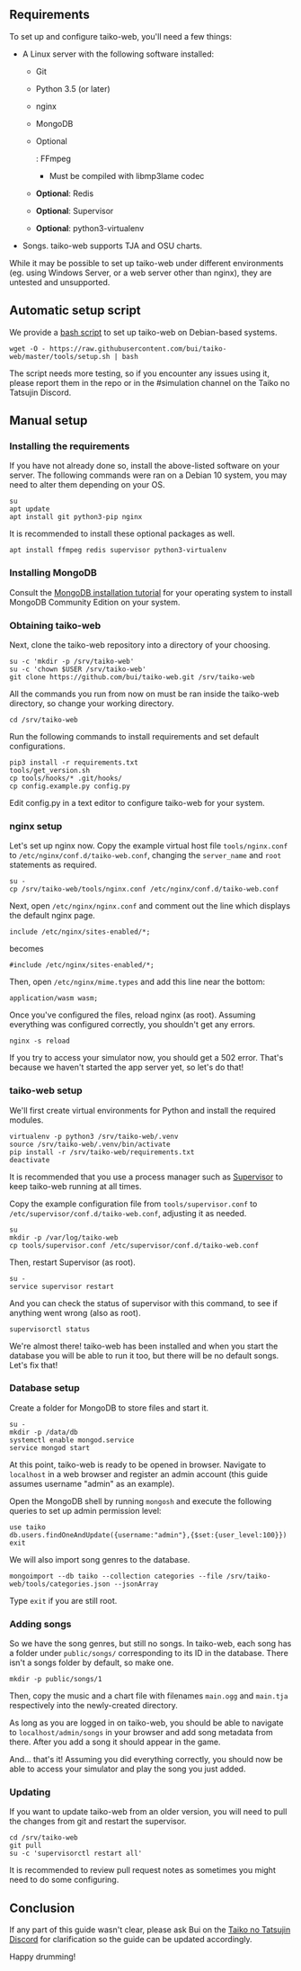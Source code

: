 ## Requirements

To set up and configure taiko-web, you'll need a few things:

- A Linux server with the following software installed:

  - Git

  - Python 3.5 (or later)

  - nginx

  - MongoDB

  - Optional

    : FFmpeg

    - Must be compiled with libmp3lame codec

  - **Optional**: Redis

  - **Optional**: Supervisor

  - **Optional**: python3-virtualenv

- Songs. taiko-web supports TJA and OSU charts.

While it may be possible to set up taiko-web under different environments (eg. using Windows Server, or a web server other than nginx), they are untested and unsupported.

## Automatic setup script

We provide a [bash script](https://web.archive.org/web/20221001162951/https://github.com/bui/taiko-web/blob/master/tools/setup.sh) to set up taiko-web on Debian-based systems.

```
wget -O - https://raw.githubusercontent.com/bui/taiko-web/master/tools/setup.sh | bash
```

The script needs more testing, so if you encounter any issues using it, please report them in the repo or in the #simulation channel on the Taiko no Tatsujin Discord.

## Manual setup

### Installing the requirements

If you have not already done so, install the above-listed software on your server. The following commands were ran on a Debian 10 system, you may need to alter them depending on your OS.

```
su
apt update
apt install git python3-pip nginx
```

It is recommended to install these optional packages as well.

```
apt install ffmpeg redis supervisor python3-virtualenv
```

### Installing MongoDB

Consult the [MongoDB installation tutorial](https://web.archive.org/web/20221001162951/https://docs.mongodb.com/manual/installation/) for your operating system to install MongoDB Community Edition on your system.

### Obtaining taiko-web

Next, clone the taiko-web repository into a directory of your choosing.

```
su -c 'mkdir -p /srv/taiko-web'
su -c 'chown $USER /srv/taiko-web'
git clone https://github.com/bui/taiko-web.git /srv/taiko-web
```

All the commands you run from now on must be ran inside the taiko-web directory, so change your working directory.

```
cd /srv/taiko-web
```

Run the following commands to install requirements and set default configurations.

```
pip3 install -r requirements.txt
tools/get_version.sh
cp tools/hooks/* .git/hooks/
cp config.example.py config.py
```

Edit config.py in a text editor to configure taiko-web for your system.

### nginx setup

Let's set up nginx now. Copy the example virtual host file `tools/nginx.conf` to `/etc/nginx/conf.d/taiko-web.conf`, changing the `server_name` and `root` statements as required.

```
su -
cp /srv/taiko-web/tools/nginx.conf /etc/nginx/conf.d/taiko-web.conf
```

Next, open `/etc/nginx/nginx.conf` and comment out the line which displays the default nginx page.

```
include /etc/nginx/sites-enabled/*;
```

becomes

```
#include /etc/nginx/sites-enabled/*;
```

Then, open `/etc/nginx/mime.types` and add this line near the bottom:

```
application/wasm wasm;
```

Once you've configured the files, reload nginx (as root). Assuming everything was configured correctly, you shouldn't get any errors.

```
nginx -s reload
```

If you try to access your simulator now, you should get a 502 error. That's because we haven't started the app server yet, so let's do that!

### taiko-web setup

We'll first create virtual environments for Python and install the required modules.

```
virtualenv -p python3 /srv/taiko-web/.venv
source /srv/taiko-web/.venv/bin/activate
pip install -r /srv/taiko-web/requirements.txt
deactivate
```

It is recommended that you use a process manager such as [Supervisor](https://web.archive.org/web/20221001162951/http://supervisord.org/) to keep taiko-web running at all times.

Copy the example configuration file from `tools/supervisor.conf` to `/etc/supervisor/conf.d/taiko-web.conf`, adjusting it as needed.

```
su
mkdir -p /var/log/taiko-web
cp tools/supervisor.conf /etc/supervisor/conf.d/taiko-web.conf
```

Then, restart Supervisor (as root).

```
su -
service supervisor restart
```

And you can check the status of supervisor with this command, to see if anything went wrong (also as root).

```
supervisorctl status
```

We're almost there! taiko-web has been installed and when you start the database you will be able to run it too, but there will be no default songs. Let's fix that!

### Database setup

Create a folder for MongoDB to store files and start it.

```
su -
mkdir -p /data/db
systemctl enable mongod.service
service mongod start
```

At this point, taiko-web is ready to be opened in browser. Navigate to `localhost` in a web browser and register an admin account (this guide assumes username "admin" as an example).

Open the MongoDB shell by running `mongosh` and execute the following queries to set up admin permission level:

```
use taiko
db.users.findOneAndUpdate({username:"admin"},{$set:{user_level:100}})
exit
```

We will also import song genres to the database.

```
mongoimport --db taiko --collection categories --file /srv/taiko-web/tools/categories.json --jsonArray
```

Type `exit` if you are still root.

### Adding songs

So we have the song genres, but still no songs. In taiko-web, each song has a folder under `public/songs/` corresponding to its ID in the database. There isn't a songs folder by default, so make one.

```
mkdir -p public/songs/1
```

Then, copy the music and a chart file with filenames `main.ogg` and `main.tja` respectively into the newly-created directory.

As long as you are logged in on taiko-web, you should be able to navigate to `localhost/admin/songs` in your browser and add song metadata from there. After you add a song it should appear in the game.

And... that's it! Assuming you did everything correctly, you should now be able to access your simulator and play the song you just added.

### Updating

If you want to update taiko-web from an older version, you will need to pull the changes from git and restart the supervisor.

```
cd /srv/taiko-web
git pull
su -c 'supervisorctl restart all'
```

It is recommended to review pull request notes as sometimes you might need to do some configuring.

## Conclusion

If any part of this guide wasn't clear, please ask Bui on the [Taiko no Tatsujin Discord](https://web.archive.org/web/20221001162951/https://discord.gg/ZpW62Vf) for clarification so the guide can be updated accordingly.

Happy drumming!  
